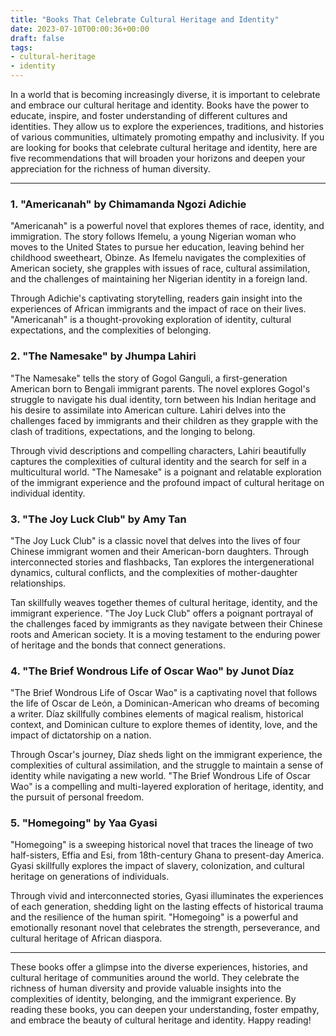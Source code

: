 ```yaml
---
title: "Books That Celebrate Cultural Heritage and Identity"
date: 2023-07-10T00:00:36+00:00
draft: false
tags: 
- cultural-heritage
- identity
---
```


In a world that is becoming increasingly diverse, it is important to celebrate and embrace our cultural heritage and identity. Books have the power to educate, inspire, and foster understanding of different cultures and identities. They allow us to explore the experiences, traditions, and histories of various communities, ultimately promoting empathy and inclusivity. If you are looking for books that celebrate cultural heritage and identity, here are five recommendations that will broaden your horizons and deepen your appreciation for the richness of human diversity.

---

### 1. "Americanah" by Chimamanda Ngozi Adichie

"Americanah" is a powerful novel that explores themes of race, identity, and immigration. The story follows Ifemelu, a young Nigerian woman who moves to the United States to pursue her education, leaving behind her childhood sweetheart, Obinze. As Ifemelu navigates the complexities of American society, she grapples with issues of race, cultural assimilation, and the challenges of maintaining her Nigerian identity in a foreign land.

Through Adichie's captivating storytelling, readers gain insight into the experiences of African immigrants and the impact of race on their lives. "Americanah" is a thought-provoking exploration of identity, cultural expectations, and the complexities of belonging.

### 2. "The Namesake" by Jhumpa Lahiri

"The Namesake" tells the story of Gogol Ganguli, a first-generation American born to Bengali immigrant parents. The novel explores Gogol's struggle to navigate his dual identity, torn between his Indian heritage and his desire to assimilate into American culture. Lahiri delves into the challenges faced by immigrants and their children as they grapple with the clash of traditions, expectations, and the longing to belong.

Through vivid descriptions and compelling characters, Lahiri beautifully captures the complexities of cultural identity and the search for self in a multicultural world. "The Namesake" is a poignant and relatable exploration of the immigrant experience and the profound impact of cultural heritage on individual identity.

### 3. "The Joy Luck Club" by Amy Tan

"The Joy Luck Club" is a classic novel that delves into the lives of four Chinese immigrant women and their American-born daughters. Through interconnected stories and flashbacks, Tan explores the intergenerational dynamics, cultural conflicts, and the complexities of mother-daughter relationships.

Tan skillfully weaves together themes of cultural heritage, identity, and the immigrant experience. "The Joy Luck Club" offers a poignant portrayal of the challenges faced by immigrants as they navigate between their Chinese roots and American society. It is a moving testament to the enduring power of heritage and the bonds that connect generations.

### 4. "The Brief Wondrous Life of Oscar Wao" by Junot Díaz

"The Brief Wondrous Life of Oscar Wao" is a captivating novel that follows the life of Oscar de León, a Dominican-American who dreams of becoming a writer. Díaz skillfully combines elements of magical realism, historical context, and Dominican culture to explore themes of identity, love, and the impact of dictatorship on a nation.

Through Oscar's journey, Díaz sheds light on the immigrant experience, the complexities of cultural assimilation, and the struggle to maintain a sense of identity while navigating a new world. "The Brief Wondrous Life of Oscar Wao" is a compelling and multi-layered exploration of heritage, identity, and the pursuit of personal freedom.

### 5. "Homegoing" by Yaa Gyasi

"Homegoing" is a sweeping historical novel that traces the lineage of two half-sisters, Effia and Esi, from 18th-century Ghana to present-day America. Gyasi skillfully explores the impact of slavery, colonization, and cultural heritage on generations of individuals.

Through vivid and interconnected stories, Gyasi illuminates the experiences of each generation, shedding light on the lasting effects of historical trauma and the resilience of the human spirit. "Homegoing" is a powerful and emotionally resonant novel that celebrates the strength, perseverance, and cultural heritage of African diaspora.

---

These books offer a glimpse into the diverse experiences, histories, and cultural heritage of communities around the world. They celebrate the richness of human diversity and provide valuable insights into the complexities of identity, belonging, and the immigrant experience. By reading these books, you can deepen your understanding, foster empathy, and embrace the beauty of cultural heritage and identity. Happy reading!
